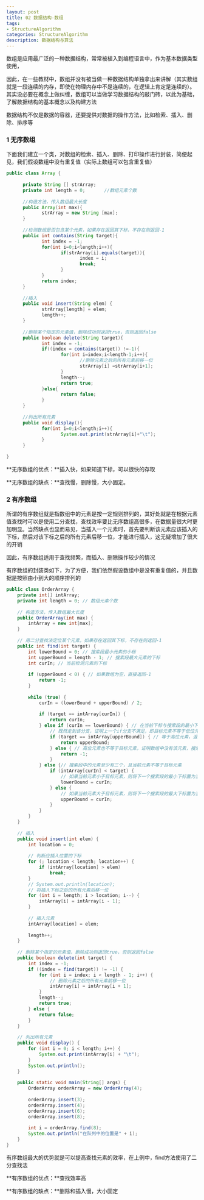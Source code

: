 ```yaml
---
layout: post
title: 02 数据结构-数组
tags:
- StructureAlgorithm
categories: StructureAlgorithm
description: 数据结构与算法
---
```


数组是应用最广泛的一种数据结构，常常被植入到编程语言中，作为基本数据类型使用，

<!-- more --> 

因此，在一些教材中，数组并没有被当做一种数据结构单独拿出来讲解（其实数组就是一段连续的内存，即使在物理内存中不是连续的，在逻辑上肯定是连续的）。其实没必要在概念上做纠缠，数组可以当做学习数据结构的敲门砖，以此为基础，了解数据结构的基本概念以及构建方法

数据结构不仅是数据的容器，还要提供对数据的操作方法，比如检索、插入、删除、排序等

### 1 无序数组

下面我们建立一个类，对数组的检索、插入、删除、打印操作进行封装，简便起见，我们假设数组中没有重复值（实际上数组可以包含重复值）

```java
public class Array {
     
      private String [] strArray;
      private int length = 0;       //数组元素个数
            
      //构造方法，传入数组最大长度
      public Array(int max){
             strArray = new String [max];
      }
     
      //检测数组是否包含某个元素，如果存在返回其下标，不存在则返回-1
      public int contains(String target){
             int index = -1;
             for(int i=0;i<length;i++){
                    if(strArray[i].equals(target)){
                           index = i;
                           break;
                    }
             }
             return index;
      }
     
      //插入
      public void insert(String elem) {
             strArray[length] = elem;
             length++;
      }
     
      //删除某个指定的元素值，删除成功则返回true，否则返回false
      public boolean delete(String target){
             int index = -1;
             if((index = contains(target)) !=-1){
                    for(int i=index;i<length-1;i++){
                           //删除元素之后的所有元素前移一位
                           strArray[i] =strArray[i+1]; 
                    }
                    length--;
                    return true;
             }else{
                    return false;
             }
      }
     
      //列出所有元素
      public void display(){
             for(int i=0;i<length;i++){
                    System.out.print(strArray[i]+"\t");
             }
      }
     
}
```

**无序数组的优点：**插入快，如果知道下标，可以很快的存取

**无序数组的缺点：**查找慢，删除慢，大小固定。

### 2 有序数组

所谓的有序数组就是指数组中的元素是按一定规则排列的，其好处就是在根据元素值查找时可以是使用二分查找，查找效率要比无序数组高很多，在数据量很大时更加明显。当然缺点也显而易见，当插入一个元素时，首先要判断该元素应该插入的下标，然后对该下标之后的所有元素后移一位，才能进行插入，这无疑增加了很大的开销

因此，有序数组适用于查找频繁，而插入、删除操作较少的情况 

有序数组的封装类如下，为了方便，我们依然假设数组中是没有重复值的，并且数据是按照由小到大的顺序排列的  

```java
public class OrderArray {
	private int[] intArray;
	private int length = 0; // 数组元素个数
 
	// 构造方法，传入数组最大长度
	public OrderArray(int max) {
		intArray = new int[max];
	}
 
	// 用二分查找法定位某个元素，如果存在返回其下标，不存在则返回-1
	public int find(int target) {
		int lowerBound = 0; // 搜索段最小元素的小标
		int upperBound = length - 1; // 搜索段最大元素的下标
		int curIn; // 当前检测元素的下标
 
		if (upperBound < 0) { // 如果数组为空，直接返回-1
			return -1;
		}
 
		while (true) {
			curIn = (lowerBound + upperBound) / 2;
 
			if (target == intArray[curIn]) {
				return curIn;
			} else if (curIn == lowerBound) { // 在当前下标与搜索段的最小下标重合时，代表搜索段中只包含1个或2个元素
				// 既然走到该分支，证明上一个if分支不满足，即目标元素不等于低位元素
				if (target == intArray[upperBound]) { // 等于高位元素，返回
					return upperBound;
				} else { // 高位元素也不等于目标元素，证明数组中没有该元素，搜索结束
					return -1;
				}
			} else {// 搜索段中的元素至少有三个，且当前元素不等于目标元素
				if (intArray[curIn] < target) {
					// 如果当前元素小于目标元素，则将下一个搜索段的最小下标置为当前元素的下标
					lowerBound = curIn;
				} else {
					// 如果当前元素大于目标元素，则将下一个搜索段的最大下标置为当前元素的下标
					upperBound = curIn;
				}
			}
		}
	}
 
	// 插入
	public void insert(int elem) {
		int location = 0;
 
		// 判断应插入位置的下标
		for (; location < length; location++) {
			if (intArray[location] > elem)
				break;
		}
		// System.out.println(location);
		// 将插入下标之后的所有元素后移一位
		for (int i = length; i > location; i--) {
			intArray[i] = intArray[i - 1];
		}
 
		// 插入元素
		intArray[location] = elem;
 
		length++;
	}
 
	// 删除某个指定的元素值，删除成功则返回true，否则返回false
	public boolean delete(int target) {
		int index = -1;
		if ((index = find(target)) != -1) {
			for (int i = index; i < length - 1; i++) {
				// 删除元素之后的所有元素前移一位
				intArray[i] = intArray[i + 1];
			}
			length--;
			return true;
		} else {
			return false;
		}
	}
 
	// 列出所有元素
	public void display() {
		for (int i = 0; i < length; i++) {
			System.out.print(intArray[i] + "\t");
		}
		System.out.println();
	}
 
	public static void main(String[] args) {
		OrderArray orderArray = new OrderArray(4);
 
		orderArray.insert(3);
		orderArray.insert(4);
		orderArray.insert(6);
		orderArray.insert(8);
 
		int i = orderArray.find(8);
		System.out.println("在队列中的位置是" + i);
	}
}
```

有序数组最大的优势就是可以提高查找元素的效率，在上例中，find方法使用了二分查找法 

**有序数组的优点：**查找效率高

**有序数组的缺点：**删除和插入慢，大小固定